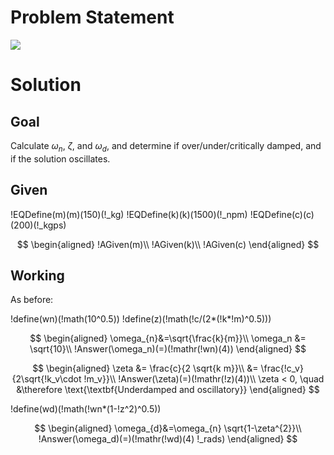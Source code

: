 # Problem Statement

![](!imgdir/308a0a50db5efc2b97e2ad5f9b13b6d0ecbfa44e.png)

# Solution

## Goal

Calculate $\omega_n$, $\zeta$, and $\omega_d$, and determine if over/under/critically damped, and if the solution oscillates.

## Given

!EQDefine(m)(m)(150)(!_kg)
!EQDefine(k)(k)(1500)(!_npm)
!EQDefine(c)(c)(200)(!_kgps)

$$
\begin{aligned}
    !AGiven(m)\\
    !AGiven(k)\\
    !AGiven(c)
\end{aligned}
$$

## Working

As before:

!define(wn)(!math(10^0.5))
!define(z)(!math(!c/(2*(!k*!m)^0.5)))

$$
\begin{aligned}
    \omega_{n}&=\sqrt{\frac{k}{m}}\\
    \omega_n &= \sqrt{10}\\
    !Answer(\omega_n)(=)(!mathr(!wn)(4))
\end{aligned}
$$

$$
\begin{aligned}
    \zeta &= \frac{c}{2 \sqrt{k m}}\\
    &= \frac{!c_v}{2\sqrt{!k_v\cdot !m_v}}\\
    !Answer(\zeta)(=)(!mathr(!z)(4))\\
    \zeta < 0, \quad &\therefore \text{\textbf{Underdamped and oscillatory}}
\end{aligned}
$$

!define(wd)(!math(!wn*(1-!z^2)^0.5))

$$
\begin{aligned}
    \omega_{d}&=\omega_{n} \sqrt{1-\zeta^{2}}\\
    !Answer(\omega_d)(=)(!mathr(!wd)(4) !_rads)
\end{aligned}
$$